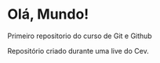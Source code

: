 # Olá, Mundo!
 Primeiro repositorio do curso de Git e Github

 Repositório criado durante uma live do Cev. 
